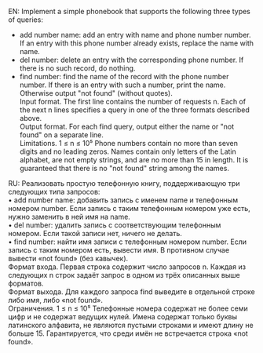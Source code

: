EN: Implement a simple phonebook that supports the following three types of queries:  
- add number name: add an entry with name and phone number number. If an entry with this phone number already exists, 
replace the name with name.  
- del number: delete an entry with the corresponding phone number. If there is no such record, do nothing.  
- find number: find the name of the record with the phone number number. If there is an entry with such a number, print the name. Otherwise
output "not found" (without quotes).  
Input format. The first line contains the number of requests n. Each of the next n lines specifies a query in one of the three formats
described above.  
Output format. For each find query, output either the name or "not found" on a separate line.  
Limitations. 1 ≤ n ≤ 10⁵ Phone numbers contain no more than seven digits and no leading zeros. Names contain only letters of the Latin
alphabet, are not empty strings, and are no more than 15 in length. It is guaranteed that there is no "not found" string among the names.

RU: Реализовать простую телефонную книгу, поддерживающую три следующих типа запросов:  
• add number name: добавить запись с именем name и телефонным номером number. Если запись с таким телефонным номером уже есть, 
нужно заменить в ней имя на name.  
• del number: удалить запись с соответствующим телефонным номером. Если такой записи нет, ничего не делать.  
• find number: найти имя записи с телефонным номером number. Если запись с таким номером есть, вывести имя. В противном случае 
вывести «not found» (без кавычек).  
Формат входа. Первая строка содержит число запросов n. Каждая из следующих n строк задаёт запрос в одном из трёх описанных выше форматов.  
Формат выхода. Для каждого запроса find выведите в отдельной строке либо имя, либо «not found».  
Ограничения. 1 ≤ n ≤ 10⁵ Телефонные номера содержат не более семи цифр и не содержат ведущих нулей. Имена содержат только буквы 
латинского алфавита, не являются пустыми строками и имеют длину не больше 15. Гарантируется, что среди имён не встречается строка «not found».
